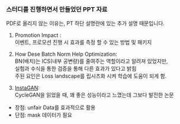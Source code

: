 ### 스터디를 진행하면서 만들었던 PPT 자료 

PDF로 올리지 않는 이유는, PT 하단 설명란에 있는 추가 설명 때문입니다.


1. Promotion Impact : <br>
  이벤트, 프로모션 진행 시 효과를 측정 할 수 있는 방법 및 패키지 

2. How Dese Batch Norm Help Optimization: <br>
   BN(배치)는 ICS(내부 공변량)를 줄여주는 역할이라고 알려져 있었지만,<br>
   실험과 수식을 통한 검증을 통해 다른 효과가 있다고 밝힘<br>
   주된 요인은 Loss landscape를 립시츠화 시켜 학습에 도움이 되게 함.   

3. [InstaGAN][InstaGAN]: <br>
  CycleGAN을 읽었을 때, 꽤 좋은 성능이라고 느꼈는데 그보다 발전한 논문<br>
  - 장점: unfair Data를 효과적으로 활용 <br>
  - 단점: mask 데이터가 필요 <br>
  
  
  
  [InstaGAN]: https://github.com/eat-toast/eat-toast.github.io/blob/master/ML%20PPT/InstaGAN_20190114_박이삭.pptx
